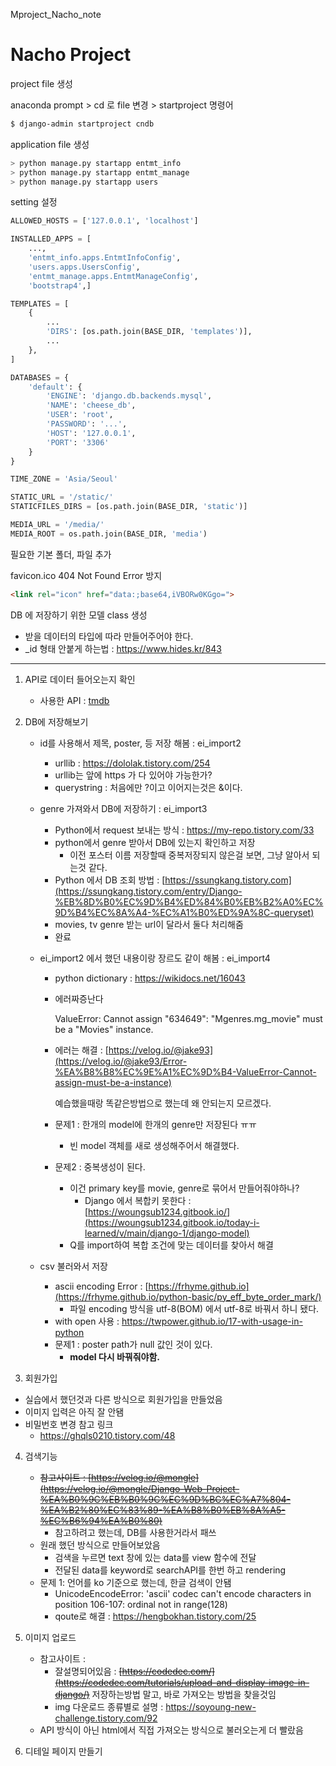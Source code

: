 Mproject_Nacho_note

# Nacho Project



project file 생성

anaconda prompt > cd 로 file 변경 > startproject 명령어

```bash
$ django-admin startproject cndb
```



application file 생성

```bash
> python manage.py startapp entmt_info
> python manage.py startapp entmt_manage
> python manage.py startapp users
```



setting 설정

```python
ALLOWED_HOSTS = ['127.0.0.1', 'localhost']

INSTALLED_APPS = [
    ...,
    'entmt_info.apps.EntmtInfoConfig',
    'users.apps.UsersConfig',
    'entmt_manage.apps.EntmtManageConfig',
    'bootstrap4',]

TEMPLATES = [
    {
        ...
        'DIRS': [os.path.join(BASE_DIR, 'templates')],
        ...
    },
]

DATABASES = {
    'default': {
        'ENGINE': 'django.db.backends.mysql',
        'NAME': 'cheese_db',
        'USER': 'root',
        'PASSWORD': '...',
        'HOST': '127.0.0.1',
        'PORT': '3306'
    }
}

TIME_ZONE = 'Asia/Seoul'

STATIC_URL = '/static/'
STATICFILES_DIRS = [os.path.join(BASE_DIR, 'static')]

MEDIA_URL = '/media/'
MEDIA_ROOT = os.path.join(BASE_DIR, 'media')

```



필요한 기본 폴더, 파일 추가



favicon.ico 404 Not Found Error 방지

```html
<link rel="icon" href="data:;base64,iVBORw0KGgo=">
```



DB 에 저장하기 위한 모델 class 생성

- 받을 데이터의 타입에 따라 만들어주어야 한다.
- _id 형태 안붙게 하는법 : https://www.hides.kr/843



---



1. API로 데이터 들어오는지 확인
   - 사용한 API : [tmdb](https://api.themoviedb.org)

2. DB에 저장해보기
   - id를 사용해서 제목, poster, 등 저장 해봄 : ei_import2
     - urllib : https://dololak.tistory.com/254
     - urllib는 앞에 https 가 다 있어야 가능한가?
     - querystring : 처음에만 ?이고 이어지는것은 &이다.
     
   - genre 가져와서 DB에 저장하기 : ei_import3
     - Python에서 request 보내는 방식 : https://my-repo.tistory.com/33
     - python에서 genre 받아서 DB에 있는지 확인하고 저장
       - 이전 포스터 이름 저장할때 중복저장되지 않은걸 보면, 그냥 알아서 되는것 같다.
     - Python 에서 DB 조회 방법 : [https://ssungkang.tistory.com](https://ssungkang.tistory.com/entry/Django-%EB%8D%B0%EC%9D%B4%ED%84%B0%EB%B2%A0%EC%9D%B4%EC%8A%A4-%EC%A1%B0%ED%9A%8C-queryset)
     - movies, tv genre 받는 url이 달라서 둘다 처리해줌
     - 완료
     
   - ei_import2 에서 했던 내용이랑 장르도 같이 해봄 : ei_import4

     - python dictionary : https://wikidocs.net/16043

     - 에러짜증난다

       ValueError: Cannot assign "634649": "Mgenres.mg_movie" must be a "Movies" instance.

     - 에러는 해결 : [https://velog.io/@jake93](https://velog.io/@jake93/Error-%EA%B8%B8%EC%9E%A1%EC%9D%B4-ValueError-Cannot-assign-must-be-a-instance)

       예습했을때랑 똑같은방법으로 했는데 왜 안되는지 모르겠다.

     - 문제1 : 한개의 model에 한개의 genre만 저장된다 ㅠㅠ

       - 빈 model 객체를 새로 생성해주어서 해결했다.

     - 문제2 : 중복생성이 된다.

       - 이건 primary key를 movie, genre로 묶어서 만들어줘야하나?
         - Django 에서 복합키 못한다 : [https://woungsub1234.gitbook.io/](https://woungsub1234.gitbook.io/today-i-learned/v/main/django-1/django-model)
       - Q를 import하여 복합 조건에 맞는 데이터를 찾아서 해결

   - csv 불러와서 저장

     - ascii encoding Error : [https://frhyme.github.io](https://frhyme.github.io/python-basic/py_eff_byte_order_mark/)
       - 파일 encoding 방식을 utf-8(BOM) 에서 utf-8로 바꿔서 하니 됐다.
     - with open 사용 : https://twpower.github.io/17-with-usage-in-python
     - 문제1 : poster path가 null 값인 것이 있다. 
       - **model 다시 바꿔줘야함.**

3.  회원가입

   - 실습에서 했던것과 다른 방식으로 회원가입을 만들었음
   - 이미지 입력은 아직 잘 안됌
   - 비밀번호 변경 참고 링크
     - https://ghqls0210.tistory.com/48

4. 검색기능

   - ~~참고사이트 : [https://velog.io/@mongle](https://velog.io/@mongle/Django-Web-Project-%EA%B0%9C%EB%B0%9C%EC%9D%BC%EC%A7%804-%EA%B2%80%EC%83%89-%EA%B8%B0%EB%8A%A5-%EC%B6%94%EA%B0%80)~~
     - 참고하려고 했는데, DB를 사용한거라서 패쓰
   - 원래 했던 방식으로 만들어보았음
     - 검색을 누르면 text 창에 있는 data를 view 함수에 전달
     - 전달된 data를 keyword로 searchAPI를 한번 하고 rendering
   - 문제 1: 언어를 ko 기준으로 했는데, 한글 검색이 안됌
     - UnicodeEncodeError: 'ascii' codec can't encode characters in position 106-107: ordinal not in range(128)
     - qoute로 해결 : https://hengbokhan.tistory.com/25

5. 이미지 업로드

   - 참고사이트 : 
     - 잘설명되어있음 :  ~~[https://codedec.com/](https://codedec.com/tutorials/upload-and-display-image-in-django/)~~ 저장하는방법 말고, 바로 가져오는 방법을 찾을것임
     - img 다운로드 종류별로 설명 : https://soyoung-new-challenge.tistory.com/92
   - API 방식이 아닌 html에서 직접 가져오는 방식으로 불러오는게 더 빨랐음

6. 디테일 페이지 만들기













